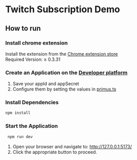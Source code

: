 # Twitch Subscription Demo
## How to run 
### Install chrome extension
Install the extension from the [Chrome extension store](https://chromewebstore.google.com/detail/primus-prev-pado/oeiomhmbaapihbilkfkhmlajkeegnjhe)  
Required Version: ≥ 0.3.31

### Create an Application on the [Developer platform](https://dev.primuslabs.xyz/myDevelopment/myProjects)
1. Save your appId and appSecret
2. Configure them by setting the values in [primus.ts](./src/primus.ts)

### Install Dependencies
```bash
npm install
```

### Start the Application
```bash
 npm run dev
```
1. Open your browser and navigate to: http://127.0.0.1:5173/
2. Click the appropriate button to proceed.

